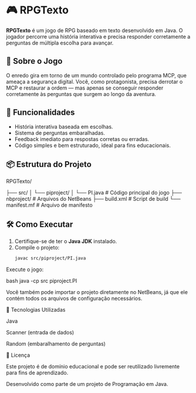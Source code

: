 # 🎮 RPGTexto

**RPGTexto** é um jogo de RPG baseado em texto desenvolvido em Java. O jogador percorre uma história interativa e precisa responder corretamente a perguntas de múltipla escolha para avançar.

## 🧩 Sobre o Jogo

O enredo gira em torno de um mundo controlado pelo programa MCP, que ameaça a segurança digital. Você, como protagonista, precisa derrotar o MCP e restaurar a ordem — mas apenas se conseguir responder corretamente às perguntas que surgem ao longo da aventura.

## 🚀 Funcionalidades

- História interativa baseada em escolhas.
- Sistema de perguntas embaralhadas.
- Feedback imediato para respostas corretas ou erradas.
- Código simples e bem estruturado, ideal para fins educacionais.

## 📦 Estrutura do Projeto

RPGTexto/

├── src/
│ └── piproject/
│ └── PI.java # Código principal do jogo
├── nbproject/ # Arquivos do NetBeans
├── build.xml # Script de build
└── manifest.mf # Arquivo de manifesto

## 🛠️ Como Executar

1. Certifique-se de ter o **Java JDK** instalado.
2. Compile o projeto:
   ```bash
   javac src/piproject/PI.java
Execute o jogo:

bash
java -cp src piproject.PI

Você também pode importar o projeto diretamente no NetBeans, já que ele contém todos os arquivos de configuração necessários.

🧠 Tecnologias Utilizadas

Java

Scanner (entrada de dados)

Random (embaralhamento de perguntas)

📜 Licença

Este projeto é de domínio educacional e pode ser reutilizado livremente para fins de aprendizado.

Desenvolvido como parte de um projeto de Programação em Java.
